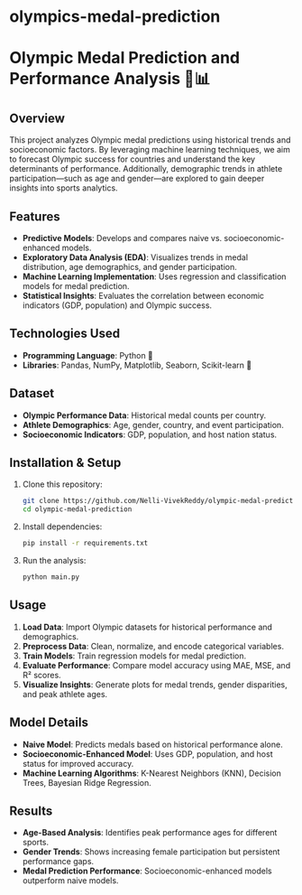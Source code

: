 # olympics-medal-prediction

# Olympic Medal Prediction and Performance Analysis 🏅📊

## Overview
This project analyzes Olympic medal predictions using historical trends and socioeconomic factors. By leveraging machine learning techniques, we aim to forecast Olympic success for countries and understand the key determinants of performance. Additionally, demographic trends in athlete participation—such as age and gender—are explored to gain deeper insights into sports analytics.

## Features
- **Predictive Models**: Develops and compares naive vs. socioeconomic-enhanced models.
- **Exploratory Data Analysis (EDA)**: Visualizes trends in medal distribution, age demographics, and gender participation.
- **Machine Learning Implementation**: Uses regression and classification models for medal prediction.
- **Statistical Insights**: Evaluates the correlation between economic indicators (GDP, population) and Olympic success.

## Technologies Used
- **Programming Language**: Python 🐍
- **Libraries**: Pandas, NumPy, Matplotlib, Seaborn, Scikit-learn 🤖

## Dataset
- **Olympic Performance Data**: Historical medal counts per country.
- **Athlete Demographics**: Age, gender, country, and event participation.
- **Socioeconomic Indicators**: GDP, population, and host nation status.

## Installation & Setup
1. Clone this repository:
   ```sh
   git clone https://github.com/Nelli-VivekReddy/olympic-medal-prediction.git
   cd olympic-medal-prediction
   ```
2. Install dependencies:
   ```sh
   pip install -r requirements.txt
   ```
3. Run the analysis:
   ```sh
   python main.py
   ```

## Usage
1. **Load Data**: Import Olympic datasets for historical performance and demographics.
2. **Preprocess Data**: Clean, normalize, and encode categorical variables.
3. **Train Models**: Train regression models for medal prediction.
4. **Evaluate Performance**: Compare model accuracy using MAE, MSE, and R² scores.
5. **Visualize Insights**: Generate plots for medal trends, gender disparities, and peak athlete ages.

## Model Details
- **Naive Model**: Predicts medals based on historical performance alone.
- **Socioeconomic-Enhanced Model**: Uses GDP, population, and host status for improved accuracy.
- **Machine Learning Algorithms**: K-Nearest Neighbors (KNN), Decision Trees, Bayesian Ridge Regression.

## Results
- **Age-Based Analysis**: Identifies peak performance ages for different sports.
- **Gender Trends**: Shows increasing female participation but persistent performance gaps.
- **Medal Prediction Performance**: Socioeconomic-enhanced models outperform naive models.
